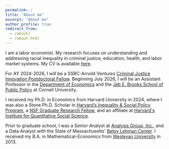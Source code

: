 ```yaml
---
permalink: /
title: "About me"
excerpt: "About me"
author_profile: true
redirect_from: 
  - /about/
  - /about.html
---
```


I am a labor economist. My research focuses on understanding and addressing racial inequality in criminal justice, education, health, and labor market systems. My CV is available [here](https://romainecampbell.github.io/files/CampbellRomaine_CV.pdf).

For AY 2024-2026, I will be a SSRC-Arnold Ventures [Criminal Justice Innovation Postdoctoral Fellow](https://www.ssrc.org/programs/arnold-ventures-criminal-justice-innovation-fellowships/fellows/). Beginning July 2026, I will be an Assistant Professor in the [Department of Economics](https://economics.cornell.edu/) and the [Jeb E. Brooks School of Public Policy](https://publicpolicy.cornell.edu/) at Cornell University.

I received my Ph.D. in Economics from Harvard University in 2024, where I was also a Stone Ph.D. Scholar in [Harvard’s Inequality & Social Policy Program](https://inequality.hks.harvard.edu), a [NSF Graduate Research Fellow](https://www.nsfgrfp.org), and an affiliate at [Harvard's Institute for Quantitative Social Science](https://www.iq.harvard.edu/about).

Prior to graduate school, I was a Senior Analyst at [Analysis Group, Inc.](https://www.analysisgroup.com/), and a Data Analyst with the State of Massachusetts' [Betsy Lehman Center](https://betsylehmancenterma.gov/). I received my B.A. in Mathematical-Economics from [Wesleyan University](https://www.wesleyan.edu/) in 2013.                           





